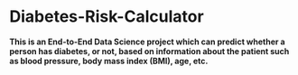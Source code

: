 # Diabetes-Risk-Calculator
**This is an End-to-End Data Science project which can predict whether a person has diabetes, or not, based on information about the patient such as blood pressure, body mass index (BMI), age, etc.**
